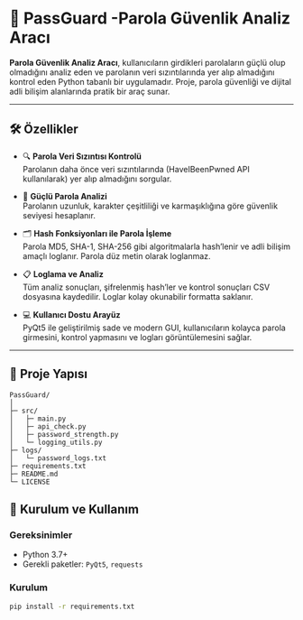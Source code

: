# 🔐 PassGuard -Parola Güvenlik Analiz Aracı

**Parola Güvenlik Analiz Aracı**, kullanıcıların girdikleri parolaların güçlü olup olmadığını analiz eden ve parolanın veri sızıntılarında yer alıp almadığını kontrol eden Python tabanlı bir uygulamadır. Proje, parola güvenliği ve dijital adli bilişim alanlarında pratik bir araç sunar.

---

## 🛠️ Özellikler

- 🔍 **Parola Veri Sızıntısı Kontrolü**  
  Parolanın daha önce veri sızıntılarında (HaveIBeenPwned API kullanılarak) yer alıp almadığını sorgular.

- 🔐 **Güçlü Parola Analizi**  
  Parolanın uzunluk, karakter çeşitliliği ve karmaşıklığına göre güvenlik seviyesi hesaplanır.

- 🗂️ **Hash Fonksiyonları ile Parola İşleme**  
  Parola MD5, SHA-1, SHA-256 gibi algoritmalarla hash’lenir ve adli bilişim amaçlı loglanır. Parola düz metin olarak loglanmaz.

- 📋 **Loglama ve Analiz**  
  Tüm analiz sonuçları, şifrelenmiş hash’ler ve kontrol sonuçları CSV dosyasına kaydedilir. Loglar kolay okunabilir formatta saklanır.

- 💻 **Kullanıcı Dostu Arayüz**  
  PyQt5 ile geliştirilmiş sade ve modern GUI, kullanıcıların kolayca parola girmesini, kontrol yapmasını ve logları görüntülemesini sağlar.

---

## 📂 Proje Yapısı

```plaintext
PassGuard/
│
├─ src/
│   ├─ main.py
│   ├─ api_check.py
│   ├─ password_strength.py
│   └─ logging_utils.py
├─ logs/
│   └─ password_logs.txt
├─ requirements.txt
├─ README.md
└─ LICENSE

```

## 🚀 Kurulum ve Kullanım

### Gereksinimler

- Python 3.7+
- Gerekli paketler: `PyQt5`, `requests`

### Kurulum

```bash
pip install -r requirements.txt
```
